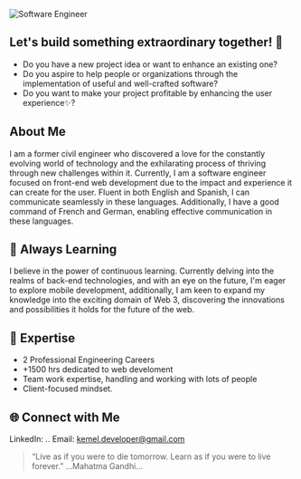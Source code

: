 ![Software Engineer](https://www.canva.com/design/DAF7MmVep0A/fJhYx3t31yZPa9OMHzSDTg/view?utm_content=DAF7MmVep0A&utm_campaign=designshare&utm_medium=link&utm_source=editor)

## Let's build something extraordinary together! 🚀
- Do you have a new project idea or want to enhance an existing one?
- Do you aspire to help people or organizations through the implementation of useful and well-crafted software?
- Do you want to make your project profitable by enhancing the user experience✨?

## About Me

I am a former civil engineer who discovered a love for the constantly evolving world of technology and the exhilarating process of thriving through new challenges within it.
Currently, I am a software engineer focused on front-end web development due to the impact and experience it can create for the user.
Fluent in both English and Spanish, I can communicate seamlessly in these languages. Additionally, I have a good command of French and German, enabling effective communication in these languages.

## 🌱 Always Learning

I believe in the power of continuous learning. Currently delving into the realms of back-end technologies, and with an eye on the future, I'm eager to explore mobile development, additionally, I am keen to expand my knowledge into the exciting domain of Web 3, discovering the innovations and possibilities it holds for the future of the web.

## 🚀 Expertise 

- 2 Professional Engineering Careers
- +1500 hrs dedicated to web develoment
- Team work expertise, handling and working with lots of people
- Client-focused mindset.

## 🌐 Connect with Me
LinkedIn: ..
Email: kemel.developer@gmail.com

> “Live as if you were to die tomorrow.
> Learn as if you were to live forever.”
> ...Mahatma Gandhi...
